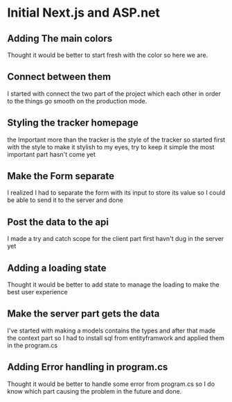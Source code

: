 # Initial Next.js and ASP.net

## Adding The main colors

Thought it would be better to start fresh with the color so here we are.

## Connect between them

I started with connect the two part of the project which each other in order to the things go smooth on the production mode.

## Styling the tracker homepage

the Important more than the tracker is the style of the tracker so started first with the style to make it stylish to my eyes, try to keep it simple the most important part hasn't come yet

## Make the Form separate

I realized I had to separate the form with its input to store its value so I could be able to send it to the server and done 

## Post the data to the api

I made a try and catch scope for the client part first havn't dug in the server yet

## Adding a loading state

Thought it would be better to add state to manage the loading to make the best user experience

## Make the server part gets the data

I've started with making a models contains the types and after that made the context part so I had to install sql from entityframwork and applied them in the program.cs

## Adding Error handling in program.cs

Thought it would be better to handle some error from program.cs so I do know which part causing the problem in the future and done.